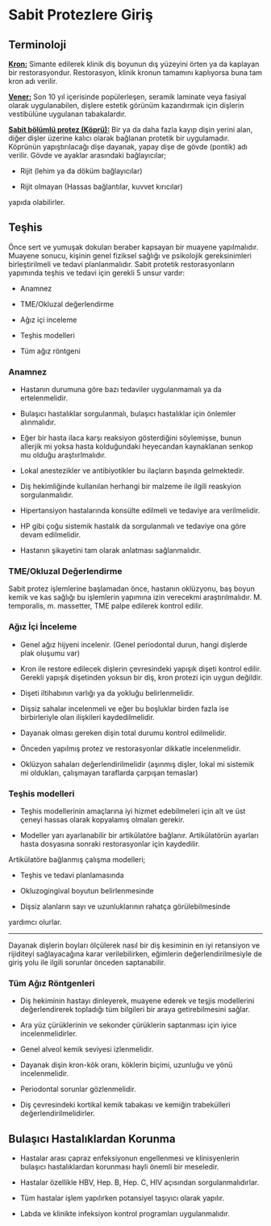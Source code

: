 # Sabit Protezlere Giriş

## Terminoloji

**<u>Kron:</u>** Simante edilerek klinik diş boyunun dış yüzeyini örten ya da kaplayan bir restorasyondur. Restorasyon, klinik kronun tamamını kaplıyorsa buna tam kron adı verilir.

**<u>Vener:</u>** Son 10 yıl içerisinde popülerleşen, seramik laminate veya fasiyal olarak uygulanabilen, dişlere estetik görünüm kazandırmak için dişlerin vestibülüne uygulanan tabakalardır.

**<u>Sabit bölümlü protez (Köprü):</u>** Bir ya da daha fazla kayıp dişin yerini alan, diğer dişler üzerine kalıcı olarak bağlanan protetik bir uygulamadır. Köprünün yapıştırılacağı dişe dayanak, yapay dişe de gövde (pontik) adı verilir. Gövde ve ayaklar arasındaki bağlayıcılar;

- Rijit (lehim ya da döküm bağlayıcılar)

- Rijit olmayan (Hassas bağlantılar, kuvvet kırıcılar)

yapıda olabilirler.



## Teşhis

Önce sert ve yumuşak dokuları beraber kapsayan bir muayene yapılmalıdır. Muayene sonucu, kişinin genel fiziksel sağlığı ve psikolojik gereksinimleri birleştirilmeli ve tedavi planlanmalıdır. Sabit protetik restorasyonların yapımında teşhis ve tedavi için gerekli 5 unsur vardır:

- Anamnez

- TME/Okluzal değerlendirme

- Ağız içi inceleme

- Teşhis modelleri

- Tüm ağız röntgeni



### Anamnez

- Hastanın durumuna göre bazı tedaviler uygulanmamalı ya da ertelenmelidir.

- Bulaşıcı hastalıklar sorgulanmalı, bulaşıcı hastalıklar için önlemler alınmalıdır.

- Eğer bir hasta ilaca karşı reaksiyon gösterdiğini söylemişse, bunun allerjik mi yoksa hasta kolduğundaki heyecandan kaynaklanan senkop mu olduğu araştıırlmalıdır.

- Lokal anestezikler ve antibiyotikler bu ilaçların başında gelmektedir.

- Diş hekimliğinde kullanılan herhangi bir malzeme ile ilgili reaskyion sorgulanmalıdır.

- Hipertansiyon hastalarında konsülte edilmeli ve tedaviye ara verilmelidir.

- HP gibi çoğu sistemik hastalık da sorgulanmalı ve tedaviye ona göre devam edilmelidir.

- Hastanın şikayetini tam olarak anlatması sağlanmalıdır.



### TME/Okluzal Değerlendirme

Sabit protez işlemlerine başlamadan önce, hastanın oklüzyonu, baş boyun kemik ve kas sağlığı bu işlemlerin yapımına izin verecekmi araştırılmalıdır. M. temporalis, m. massetter, TME palpe edilerek kontrol edilir.



### Ağız İçi İnceleme

- Genel ağız hijyeni incelenir. (Genel periodontal durun, hangi dişlerde plak oluşumu var)

- Kron ile restore edilecek dişlerin çevresindeki yapışık dişeti kontrol edilir. Gerekli yapışık dişetinden yoksun bir diş, kron protezi için uygun değildir.

- Dişeti iltihabının varlığı ya da yokluğu belirlenmelidir.

- Dişsiz sahalar incelenmeli ve eğer bu boşluklar birden fazla ise birbirleriyle olan ilişkileri kaydedilmelidir.

- Dayanak olması gereken dişin total durumu kontrol edilmelidir.

- Önceden yapılmış protez ve restorasyonlar dikkatle incelenmelidir.

- Oklüzyon sahaları değerlendirilmelidir (aşınmış dişler, lokal mi sistemik mi oldukları, çalışmayan taraflarda çarpışan temaslar)



### Teşhis modelleri

- Teşhis modellerinin amaçlarına iyi hizmet edebilmeleri için alt ve üst çeneyi hassas olarak kopyalamış olmaları gerekir.

- Modeller yarı ayarlanabilir bir artikülatöre bağlanır. Artikülatörün ayarları hasta dosyasına sonraki restorasyonlar için kaydedilir.



Artikülatöre bağlanmış çalışma modelleri;

- Teşhis ve tedavi planlamasında

- Okluzogingival boyutun belirlenmesinde

- Dişsiz alanların sayı ve uzunluklarının rahatça görülebilmesinde

yardımcı olurlar.

---

Dayanak dişlerin boyları ölçülerek nasıl bir diş kesiminin en iyi retansiyon ve rijiditeyi sağlayacağına karar verilebilirken, eğimlerin değerlendirilmesiyle de giriş yolu ile ilgili sorunlar önceden saptanabilir.



### Tüm Ağız Röntgenleri

- Diş hekiminin hastayı dinleyerek, muayene ederek ve teşjis modellerini değerlendirerek topladığı tüm bilgileri bir araya getirebilmesini sağlar.

- Ara yüz çürüklerinin ve sekonder çürüklerin saptanması için iyice incelenmelidirler.

- Genel alveol kemik seviyesi izlenmelidir.

- Dayanak dişin kron-kök oranı, köklerin biçimi, uzunluğu ve yönü incelenmelidir.

- Periodontal sorunlar gözlenmelidir.

- Diş çevresindeki kortikal kemik tabakası ve kemiğin trabekülleri değerlendirilmelidirler.



## Bulaşıcı Hastalıklardan Korunma

- Hastalar arası çapraz enfeksiyonun engellenmesi ve klinisyenlerin bulaşıcı hastalıklardan korunması hayli önemli bir meseledir.

- Hastalar özellikle HBV, Hep. B, Hep. C, HIV açısından sorgulanmalıdırlar.

- Tüm hastalar işlem yapılırken potansiyel taşıyıcı olarak yapılır.

- Labda ve klinikte infeksiyon kontrol programları uygulanmalıdır.
